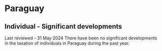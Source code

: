 # Paraguay
## Individual - Significant developments
Last reviewed - 31 May 2024
There have been no significant developments in the taxation of individuals in Paraguay during the past year.
